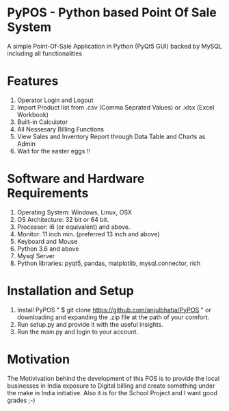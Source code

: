 # PyPOS - Python based Point Of Sale System
A simple Point-Of-Sale Application in Python (PyQt5 GUI) backed by MySQL including all functionalities

# Features
1. Operator Login and Logout 
2. Import Product list from .csv (Comma Seprated Values) or .xlsx (Excel Workbook)
3. Built-in Calculator
4. All Nessesary Billing Functions
5. View Sales and Inventory Report through Data Table and Charts as Admin
6. Wait for the easter eggs !!

# Software and Hardware Requirements
1.	Operating System: Windows, Linux, OSX
2.	OS Architecture: 32 bit or 64 bit.
3.	Processor: i6 (or equivalent) and above.
4.	Monitor: 11 inch min. (preferred 13 inch and above)
5.	Keyboard and Mouse
6.	Python 3.6 and above
7.	Mysql Server
8.	Python libraries: pyqt5, pandas, matplotlib, mysql.connector, rich

# Installation and Setup
1. Install PyPOS " $ git clone https://github.com/anjulbhatia/PyPOS " or downloading and expanding the .zip file at the path of your comfort.
2. Run setup.py and provide it with the useful insights.
3. Run the main.py and login to your account.

# Motivation
The Motivivation behind the development of this POS is to provide the local businesses in India exposure to Digital billing and create something under the make in India initiative. Also it is for the School Project and I want good grades ;-)
